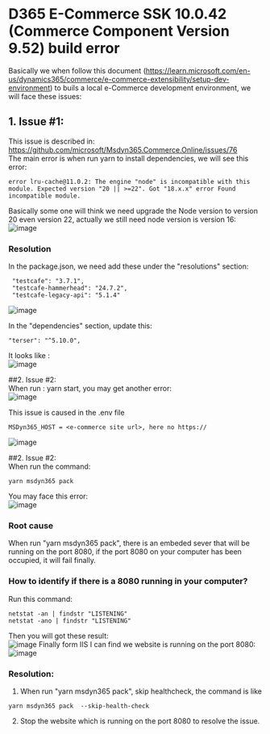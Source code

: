 # D365 E-Commerce SSK 10.0.42 (Commerce Component Version 9.52) build error

Basically we when follow this document (https://learn.microsoft.com/en-us/dynamics365/commerce/e-commerce-extensibility/setup-dev-environment) to buils a local e-Commerce development environment, we will face these issues:<br/>
## 1. Issue #1:<br/>
   This issue is described in:<br/>
   https://github.com/microsoft/Msdyn365.Commerce.Online/issues/76<br/>
   The main error is when run yarn to install dependencies, we will see this error:
   ```
   error lru-cache@11.0.2: The engine "node" is incompatible with this module. Expected version "20 || >=22". Got "18.x.x" error Found incompatible module.
   ```
   Basically some one will think we need upgrade the Node version to version 20 even version 22, actually we still need node version is version 16:<br/>
   ![image](https://github.com/user-attachments/assets/5942a463-c237-4cbc-ae1c-29326828d1a4)

   ### Resolution
   In the package.json, we need add these under the "resolutions" section:<br/>
   ```
    "testcafe": "3.7.1",
    "testcafe-hammerhead": "24.7.2",
    "testcafe-legacy-api": "5.1.4"
   ```
   ![image](https://github.com/user-attachments/assets/c52f6a01-e041-4230-8050-b4c99d1d4485)

   In the "dependencies" section, update this:
   ```
   "terser": "^5.10.0",
   ```
   It looks like :<br/>
   ![image](https://github.com/user-attachments/assets/ea395f2e-c412-4b3b-bd74-6a252f151060)


##2. Issue #2:<br/>
When run : yarn start,  you may get another error:<br/>
![image](https://github.com/user-attachments/assets/b0156f75-24eb-462d-a33e-692a0dcda9bd)<br/>

This issue is caused in the .env file<br/>
```
MSDyn365_HOST = <e-commerce site url>, here no https://
```
![image](https://github.com/user-attachments/assets/d82b4d12-8da1-4a70-8be9-7d334c7d3d41)<br/>

##2. Issue #2:<br/>
When run the command:<br/>
```
yarn msdyn365 pack
```
You may face this error:<br/>
![image](https://github.com/user-attachments/assets/cd74bc8a-e289-4ebb-bd52-859d2391d37e)<br/>

### Root cause

When run "yarn msdyn365 pack", there is an embeded sever that will be running on the port 8080, if the port 8080 on your computer has been occupied, it will fail finally.

### How to identify if there is a 8080 running in your computer?
 Run this command:
 ```
 netstat -an | findstr "LISTENING"
 netstat -ano | findstr "LISTENING"
 ```
Then you will got these result:<br/>
![image](https://github.com/user-attachments/assets/d8517c15-048b-4093-8467-219c80e347db)
Finally form IIS I can find we website is running on the port 8080:<br/>
![image](https://github.com/user-attachments/assets/4666422a-c349-488a-903f-43c62e4846e9)

### Resolution:
1. When run "yarn msdyn365 pack", skip healthcheck, the command is like <br/>
```
yarn msdyn365 pack  --skip-health-check
```
2. Stop the website which is running on the port 8080 to resolve the issue.





